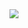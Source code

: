 <a href="https://portal.azure.com/#create/Microsoft.Template/uri/https%3A%2F%2Fraw.githubusercontent.com%2Fondrejholecek%2Fazure-templates%2Fmaster%2FFortiGate%2FUnicast-HA-with-SDN%2Fmain.json" target="_blank">
    <img src="http://azuredeploy.net/deploybutton.png"/>
</a>
